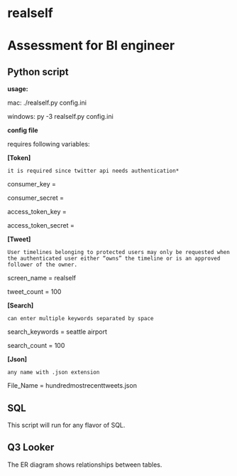 # realself
# Assessment for BI engineer

## Python script

**usage:**

  mac: ./realself.py config.ini
  
  windows: py -3 realself.py config.ini
  
**config file**

requires following variables:

**[Token]**

`it is required since twitter api needs authentication*`

consumer_key = 

consumer_secret = 

access_token_key = 

access_token_secret = 


**[Tweet]**

`User timelines belonging to protected users may only be requested when the authenticated user either “owns” the timeline or is an approved follower of the owner.`

screen_name = realself

tweet_count = 100


**[Search]**

`can enter multiple keywords separated by space`

search_keywords = seattle airport

search_count = 100



**[Json]**

`any name with .json extension`

File_Name = hundredmostrecenttweets.json


## SQL 

This script will run for any flavor of SQL. 

## Q3 Looker

The ER diagram shows relationships between tables. 

